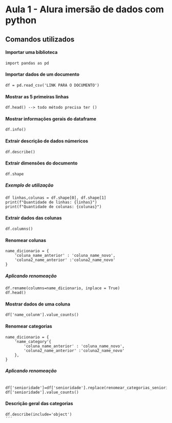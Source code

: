 <h1>Aula 1 - Alura imersão de dados com python</h1>
<h2>Comandos utilizados</h2>

<h4> Importar uma biblioteca</h4>

```
import pandas as pd
```

<h4> Importar dados de um documento</h4>

```
df = pd.read_csv('LINK PARA O DOCUMENTO')
```

<h4> Mostrar as 5 primeiras linhas </h4>

```
df.head() --> todo método precisa ter ()
```

<h4> Mostrar informações gerais do dataframe</h4>

```
df.info()
```
<h4> Extrair descrição de dados númericos</h4>

```
df.describe()
```
<h4> Extrair dimensões do documento</h4>

```
df.shape
```
<h5>Exemplo de utilização</h5>

```
df linhas,colunas = df.shape[0], df.shape[1]
print(f"Quantidade de linhas: {linhas}")
print(f"Quantidade de colunas: {colunas}")
```
<h4> Extrair dados das colunas</h4>

```
df.columns()
```

<h4> Renomear colunas</h4>

```
name_dicionario = {
    'coluna_name_anterior' : 'coluna_name_novo',
    'coluna2_name_anterior' :'coluna2_name_novo'
}
```

<h5>Aplicando renomeação</h5>

```
df.rename(columns=name_dicionario, inplace = True)
df.head()
```
<h4>Mostrar dados de uma coluna</h4>

```
df['name_colunm'].value_counts()
```
<h4> Renomear categorias</h4>

```
name_dicionario = {
    'name_category'{
        'coluna_name_anterior' : 'coluna_name_novo',
        'coluna2_name_anterior' :'coluna2_name_novo'
    },
}
```

<h5>Aplicando renomeação</h5>

```

df['senioridade']=df['senioridade'].replace(renomear_categorias_senioridade['senioridade'])
df['senioridade'].value_counts()
```
<h4> Descrição geral das categorias </h4>

```
df.describe(include='object')
´´´
